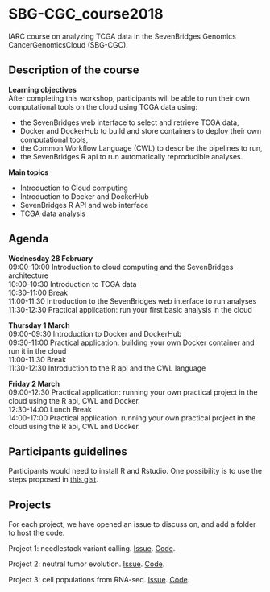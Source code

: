 # SBG-CGC_course2018

IARC course on analyzing TCGA data in the SevenBridges Genomics CancerGenomicsCloud (SBG-CGC).  

## Description of the course

__Learning objectives__  
After completing this workshop, participants will be able to run their own computational tools on the cloud using TCGA data using:
* the SevenBridges web interface to select and retrieve TCGA data,
* Docker and DockerHub to build and store containers to deploy their own
computational tools,
* the Common Workflow Language (CWL) to describe the pipelines to run,
* the SevenBridges R api to run automatically reproducible analyses.  

__Main topics__
* Introduction to Cloud computing
* Introduction to Docker and DockerHub
* SevenBridges R API and web interface
* TCGA data analysis

## Agenda

__Wednesday 28 February__  
09:00-10:00 Introduction to cloud computing and the SevenBridges architecture  
10:00-10:30 Introduction to TCGA data  
10:30-11:00 Break  
11:00-11:30 Introduction to the SevenBridges web interface to run analyses  
11:30-12:30 Practical application: run your first basic analysis in the cloud  

__Thursday 1 March__  
09:00-09:30 Introduction to Docker and DockerHub  
09:30-11:00 Practical application: building your own Docker container and run it in the cloud  
11:00-11:30 Break  
11:30-12:30 Introduction to the R api and the CWL language  

__Friday 2 March__  
09:00-12:30 Practical application: running your own practical project in the cloud using the R api, CWL and Docker.  
12:30-14:00 Lunch Break  
14:00-17:00 Practical application: running your own practical project in the cloud using the R api, CWL and Docker.  

## Participants guidelines

Participants would need to install R and Rstudio. One possibility is to use the steps proposed in [this gist](https://gist.github.com/mGalarnyk/41c887e921e712baf86fecc507b3afc7).  

## Projects

For each project, we have opened an issue to discuss on, and add a folder to host the code.  

Project 1: needlestack variant calling. [Issue](https://github.com/IARCbioinfo/SBG-CGC_course2018/issues/1). [Code]().

Project 2: neutral tumor evolution. [Issue](https://github.com/IARCbioinfo/SBG-CGC_course2018/issues/2). [Code]().

Project 3: cell populations from RNA-seq. [Issue](https://github.com/IARCbioinfo/SBG-CGC_course2018/issues/3). [Code]().
